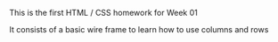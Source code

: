 This is the first HTML / CSS homework for Week 01

It consists of a basic wire frame to learn how to use columns and rows